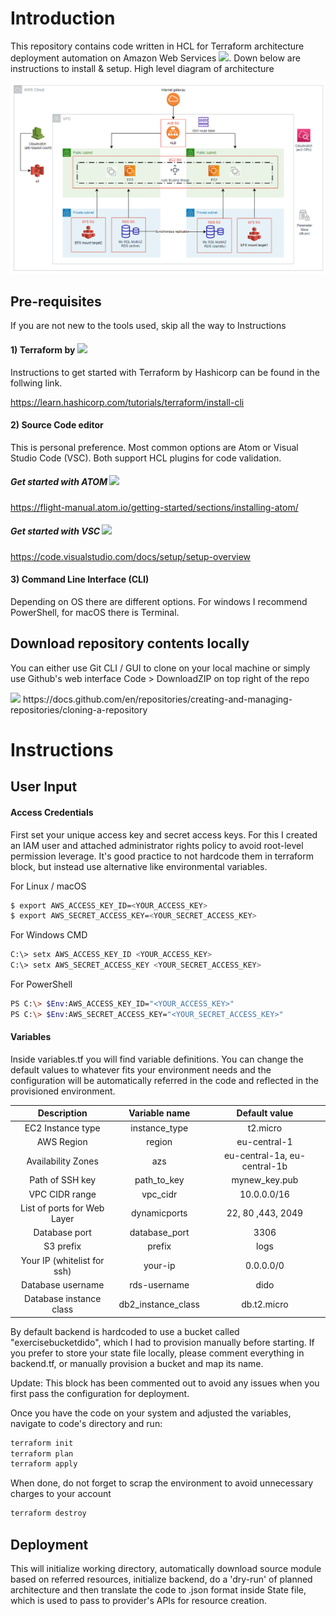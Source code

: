 # Introduction

This repository contains code written in HCL for Terraform architecture deployment automation on 
Amazon Web Services <img src="https://upload.wikimedia.org/wikipedia/commons/thumb/9/93/Amazon_Web_Services_Logo.svg/800px-Amazon_Web_Services_Logo.svg.png" width="40">. Down below are instructions to install & setup.  High level diagram of architecture 


![](/architecture-diagram.png)

## Pre-requisites
If you are not new to the tools used, skip all the way to Instructions
#### 1) Terraform by <img src="https://www.datocms-assets.com/2885/1508522484-share.jpg" width="85">
Instructions to get started with Terraform by Hashicorp can be found in the follwing link.

https://learn.hashicorp.com/tutorials/terraform/install-cli




#### 2) Source Code editor
This is personal preference. Most common options are Atom or Visual Studio Code (VSC). Both support HCL plugins for code validation. 

##### Get started with ATOM <img src="https://upload.wikimedia.org/wikipedia/commons/thumb/8/80/Atom_editor_logo.svg/1200px-Atom_editor_logo.svg.png" width="50">

https://flight-manual.atom.io/getting-started/sections/installing-atom/

##### Get started with VSC <img src="https://upload.wikimedia.org/wikipedia/commons/thumb/9/9a/Visual_Studio_Code_1.35_icon.svg/2048px-Visual_Studio_Code_1.35_icon.svg.png" width="50">
https://code.visualstudio.com/docs/setup/setup-overview


#### 3) Command Line Interface (CLI)

Depending on OS there are different options. For windows I recommend PowerShell, for macOS there is Terminal. 


## Download repository contents locally

You can either use Git CLI / GUI to clone on your local machine or simply use Github's web interface Code > DownloadZIP on top right of the repo

<img src="https://sites.northwestern.edu/researchcomputing/files/2021/05/github.png" width="400">
https://docs.github.com/en/repositories/creating-and-managing-repositories/cloning-a-repository


# Instructions

## User Input

#### Access Credentials
First set your unique access key and secret access keys. For this I created an IAM user and attached administrator rights policy to avoid root-level permission leverage. It's good practice to not hardcode them in terraform block, but instead use alternative like environmental variables.

For Linux / macOS
```sh 
$ export AWS_ACCESS_KEY_ID=<YOUR_ACCESS_KEY>
$ export AWS_SECRET_ACCESS_KEY=<YOUR_SECRET_ACCESS_KEY>
```
For Windows CMD
```sh
C:\> setx AWS_ACCESS_KEY_ID <YOUR_ACCESS_KEY>
C:\> setx AWS_SECRET_ACCESS_KEY <YOUR_SECRET_ACCESS_KEY>
```
For PowerShell
```sh
PS C:\> $Env:AWS_ACCESS_KEY_ID="<YOUR_ACCESS_KEY>"
PS C:\> $Env:AWS_SECRET_ACCESS_KEY="<YOUR_SECRET_ACCESS_KEY>"
```

#### Variables
Inside variables.tf you will find variable definitions. You can change the default values to whatever fits your environment needs and the configuration will be automatically referred in the code and reflected in the provisioned environment.

| Description | Variable name | Default value |
| :-----: | :---: | :---: |
| EC2 Instance type | instance_type | t2.micro |
| AWS Region | region | eu-central-1 | 
| Availability Zones  | azs | eu-central-1a, eu-central-1b | 
| Path of SSH key | path_to_key | mynew_key.pub | 
| VPC CIDR range | vpc_cidr | 10.0.0.0/16 | 
| List of ports for Web Layer | dynamicports | 22, 80 ,443, 2049 | 
| Database port | database_port | 3306 | 
| S3 prefix | prefix | logs | 
| Your IP (whitelist for ssh) | your-ip | 0.0.0.0/0 | 
| Database username | rds-username | dido | 
| Database instance class | db2_instance_class | db.t2.micro | 

By default backend is hardcoded to use a bucket called "exercisebucketdido", which I had to provision manually before starting. If you prefer to store your state file locally, please comment everything in backend.tf, or manually provision a bucket and map its name. 

Update: This block has been commented out to avoid any issues when you first pass the configuration for deployment.

Once you have the code on your system and adjusted the variables, navigate to code's directory and run:

```sh
terraform init
terraform plan
terraform apply
```

When done, do not forget to scrap the environment to avoid unnecessary charges to your account

```sh
terraform destroy
```
## Deployment

This will initialize working directory, automatically download source module based on referred resources, initialize backend, do a 'dry-run' of planned architecture and then translate the code to .json format inside State file, which is used to pass to provider's APIs for resource creation.
